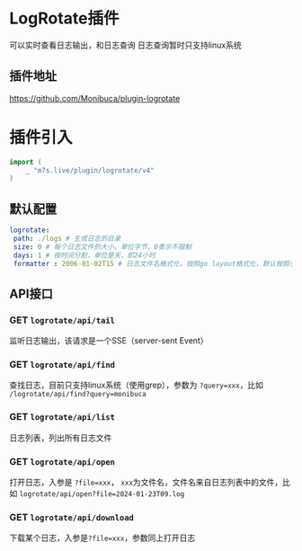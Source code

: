 # LogRotate插件

可以实时查看日志输出，和日志查询
日志查询暂时只支持linux系统

## 插件地址
https://github.com/Monibuca/plugin-logrotate

# 插件引入
```go
import (
    _ "m7s.live/plugin/logrotate/v4"
)
```
## 默认配置
```yaml
logrotate:
 path: ./logs # 生成日志的目录
 size: 0 # 每个日志文件的大小，单位字节，0表示不限制
 days: 1 # 按时间分割，单位是天，即24小时
 formatter : 2006-01-02T15 # 日志文件名格式化，按照go layout格式化，默认按照小时
```
## API接口

### GET `logrotate/api/tail`
监听日志输出，该请求是一个SSE（server-sent Event）

### GET `logrotate/api/find` 
查找日志，目前只支持linux系统（使用grep），参数为 `?query=xxx`，比如 `/logrotate/api/find?query=monibuca`
### GET `logrotate/api/list` 
日志列表，列出所有日志文件
### GET `logrotate/api/open` 
打开日志，入参是 `?file=xxx`， `xxx`为文件名，文件名来自日志列表中的文件，比如 `logrotate/api/open?file=2024-01-23T09.log` 
### GET `logrotate/api/download` 
下载某个日志，入参是`?file=xxx`，参数同上打开日志
